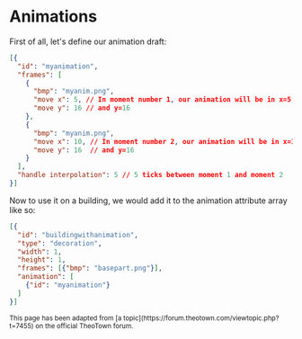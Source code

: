 # Animations

<!-- TODO: make this more in depth-->

First of all, let's define our animation draft:
```json
[{
  "id": "myanimation",
  "frames": [
    {
      "bmp": "myanim.png",
      "move x": 5, // In moment number 1, our animation will be in x=5
      "move y": 16 // and y=16
    },
    {
      "bmp": "myanim.png",
      "move x": 10, // In moment number 2, our animation will be in x=10
      "move y": 16  // and y=16
    }     
  ],
  "handle interpolation": 5 // 5 ticks between moment 1 and moment 2
}]
```

Now to use it on a building, we would add it to the animation attribute array like so:
```json
[{
  "id": "buildingwithanimation",
  "type": "decoration",
  "width": 1,
  "height": 1,
  "frames": [{"bmp": "basepart.png"}],
  "animation": [
    {"id": "myanimation"}
  ]
}]
```

<sub>
This page has been adapted from
[a topic](https://forum.theotown.com/viewtopic.php?t=7455)
on the official TheoTown forum.
</sub>

